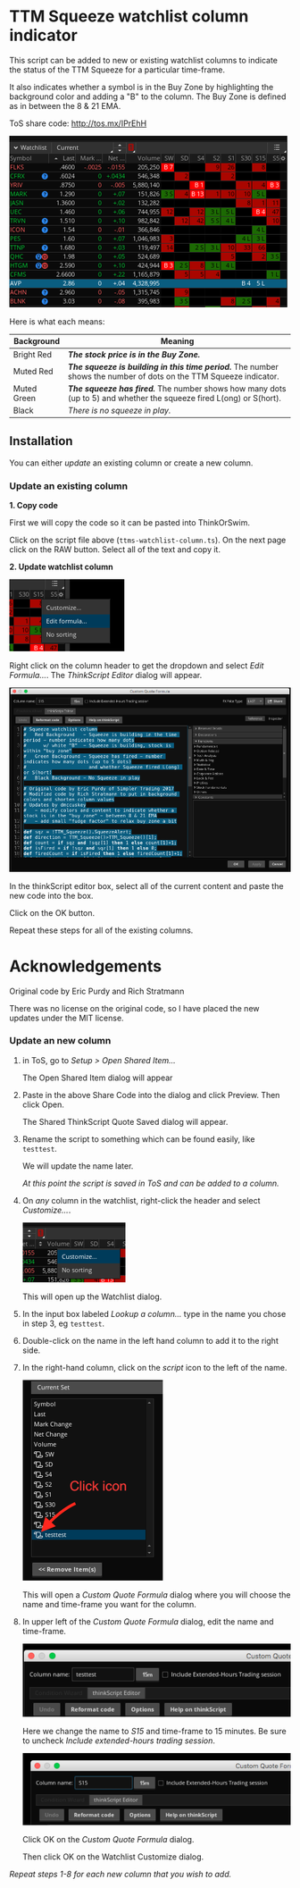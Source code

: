 # TTM Squeeze watchlist column indicator

This script can be added to new or existing watchlist columns to indicate the status of the TTM Squeeze for a particular time-frame.

It also indicates whether a symbol is in the Buy Zone by highlighting the background color and adding a "B" to the column. The Buy Zone is defined as in between the 8 & 21 EMA.


ToS share code: http://tos.mx/IPrEhH

![indicator screenshot](images/watchlist-screenshot.png)

Here is what each means:

Background | Meaning
---|---
Bright Red | **_The stock price is in the Buy Zone._**
Muted Red | **_The squeeze is building in this time period._** The number shows the number of dots on the TTM Squeeze indicator.
Muted Green | **_The squeeze has fired._** The number shows how many dots (up to 5) and whether the squeeze fired L(ong) or S(hort).
Black | _There is no squeeze in play._

## Installation

You can either *update* an existing column or create a new column.

### Update an existing column

**1. Copy code**

First we will copy the code so it can be pasted into ThinkOrSwim.

Click on the script file above (`ttms-watchlist-column.ts`). On the next page click on the RAW button. Select all of the text and copy it.

**2. Update watchlist column**

![update step one](images/update-01-menu.png)

Right click on the column header to get the dropdown and select *Edit Formula...*. The *ThinkScript Editor* dialog will appear.

![update step two](images/update-02-code-dialog.png)

In the thinkScript editor box, select all of the current content and paste the new code into the box.

Click on the OK button.

Repeat these steps for all of the existing columns.

# Acknowledgements

Original code by Eric Purdy and Rich Stratmann

There was no license on the original code, so I have placed the new updates under the MIT license.

### Update an new column

1. in ToS, go to *Setup > Open Shared Item...*

    The Open Shared Item dialog will appear

2. Paste in the above Share Code into the dialog and click Preview. Then click Open.

    The Shared ThinkScript Quote Saved dialog will appear.

3. Rename the script to something which can be found easily, like `testtest`.

    We will update the name later.

    *At this point the script is saved in ToS and can be added to a column.*

4. On *any* column in the watchlist, right-click the header and select *Customize...*.

    ![new step 4](images/new-04-menu.png)

    This will open up the Watchlist dialog.

5. In the input box labeled *Lookup a column...* type in the name you chose in step 3, eg `testtest`.

6. Double-click on the name in the left hand column to add it to the right side.

7. In the right-hand column, click on the *script* icon to the left of the name.

    ![new step 4](images/new-07-script-icon.png)

    This will open a *Custom Quote Formula* dialog where you will choose the name and time-frame you want for the column.

8. In upper left of the *Custom Quote Formula* dialog, edit the name and time-frame.

    ![update step two](images/new-08-quote-formula.png)

    Here we change the name to *S15* and time-frame to 15 minutes. Be sure to uncheck *Include extended-hours trading session*.

    ![update step two](images/new-08-quote-formula-2.png)

    Click OK on the *Custom Quote Formula* dialog.

    Then click OK on the Watchlist Customize dialog.

*Repeat steps 1-8 for each new column that you wish to add.*
